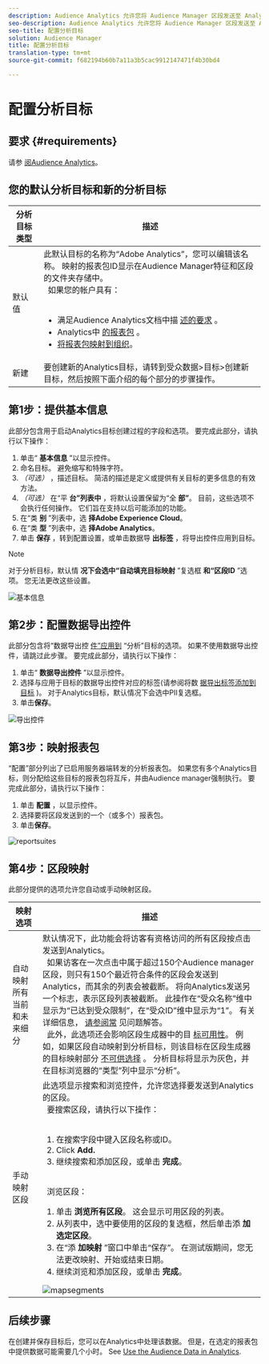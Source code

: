 ```yaml
---
description: Audience Analytics 允许您将 Audience Manager 区段发送至 Analytics。要使用此功能，请在 Audience Manager 中创建一个 Analytics 目标，然后再将区段映射到该目标。
seo-description: Audience Analytics 允许您将 Audience Manager 区段发送至 Analytics。要使用此功能，请在 Audience Manager 中创建一个 Analytics 目标，然后再将区段映射到该目标。
seo-title: 配置分析目标
solution: Audience Manager
title: 配置分析目标
translation-type: tm+mt
source-git-commit: f682194b60b7a11a3b5cac9912147471f4b30bd4

---
```



#  配置分析目标

## 要求 {#requirements}

请参 [阅Audience Analytics](https://marketing.adobe.com/resources/help/en_US/analytics/audiences/)。

## 您的默认分析目标和新的分析目标

| 分析目标类型 | 描述 |
|---|---|
| 默认值 | 此默认目标的名称为“Adobe Analytics”，您可以编辑该名称。 映射的报表包ID显示在Audience Manager特征和区段的文件夹存储中。 <br>  如果您的帐户具有： <br>  <ul><li>满足Audience Analytics文档中描 [述的要求](https://marketing.adobe.com/resources/help/en_US/analytics/audiences/) 。</li><li>Analytics中 [的报表包](https://marketing.adobe.com/resources/help/en_US/sc/implement/ref-reports-report-suites.html) 。</li><li>[将报表包映射到组织](https://marketing.adobe.com/resources/help/en_US/mcloud/report-suite-mapping.html)。</li></ul> |
| 新建 | 要创建新的Analytics目标，请转到受众数据&gt;目标&gt;创建新目标，然后按照下面介绍的每个部分的步骤操作。 |

## 第1步：提供基本信息

此部分包含用于启动Analytics目标创建过程的字段和选项。 要完成此部分，请执行以下操作：

1. 单击“ **基本信息** ”以显示控件。
1. 命名目标。 避免缩写和特殊字符。
1. *（可选）* ，描述目标。 简洁的描述是定义或提供有关目标的更多信息的有效方法。
1. *（可选）* 在“平 **台”列表中** ，将默认设置保留为“全 **部”**。 目前，这些选项不会执行任何操作。 它们旨在支持以后可能添加的功能。
1. 在“类 **别** ”列表中，选 **择Adobe Experience Cloud**。
1. 在“类 **型** ”列表中，选 **择Adobe Analytics**。
1. 单击 **保存** ，转到配置设置，或单击数据导 **出标签** ，将导出控件应用到目标。

>[!NOTE]
>
>对于分析目标，默认情 **况下会选中“自动填充目标映射** ”复选框 **和“区段ID** ”选项。 您无法更改这些设置。

![基本信息](assets/basicinformation.png)

## 第2步：配置数据导出控件

此部分包含将“数据导出控 [件”应用到](/help/using/features/data-export-controls.md) “分析”目标的选项。 如果不使用数据导出控件，请跳过此步骤。 要完成此部分，请执行以下操作：

1. 单击“ **数据导出控件** ”以显示控件。
1. 选择与应用于目标的数据导出控件对应的标签(请参阅将数 [据导出标签添加到目标](/help/using/features/destinations/add-data-export-labels.md) )。 对于Analytics目标，默认情况下会选中PII复选框。
1. 单击&#x200B;**保存**。

![导出控件](assets/exportControls.png)

## 第3步：映射报表包

“配置”部分列出了已启用服务器端转发的分析报表包。 如果您有多个Analytics目标，则分配给这些目标的报表包将互斥，并由Audience manager强制执行。 要完成此部分，请执行以下操作：

1. 单击 **配置** ，以显示控件。
1. 选择要将区段发送到的一个（或多个）报表包。
1. 单击&#x200B;**保存**。

![reportsuites](assets/reportSuites.png)

## 第4步：区段映射

此部分提供的选项允许您自动或手动映射区段。

| 映射选项 | 描述 |
|---|---|
| 自动映射所有当前和未来细分 | 默认情况下，此功能会将访客有资格访问的所有区段按点击发送到Analytics。 <br>  如果访客在一次点击中属于超过150个Audience manager区段，则只有150个最近符合条件的区段会发送到Analytics，而其余的列表会被截断。 将向Analytics发送另一个标志，表示区段列表被截断。 此操作在“受众名称”维中显示为“已达到受众限制”，在“受众ID”维中显示为“1”。 有关详细信息， [请参阅常](https://marketing.adobe.com/resources/help/en_US/analytics/audiences/mc-audiences-faqs.html) 见问题解答。 <br>  此外，此选项还会影响区段生成器中的目 [标可用性](/help/using/features/segments/segment-builder.md)。 例如，如果区段自动映射到分析目标，则该目标在区段生成器的目标映射部分 [不可供选择](/help/using/features/segments/segment-builder.md#segment-builder-controls-destinations) 。 分析目标将显示为灰色，并在目标浏览器的“类型”列中显示“分析”。 |
| 手动映射区段 | 此选项显示搜索和浏览控件，允许您选择要发送到Analytics的区段。 <br>  要搜索区段，请执行以下操作： <br>  <ol><li>在搜索字段中键入区段名称或ID。</li><li>Click <b>Add.</b></li><li>继续搜索和添加区段，或单击 <b>完成</b>。</li></ol><br>  浏览区段： <ol><li>单击 <b>浏览所有区段</b>。 这会显示可用区段的列表。</li><li>从列表中，选中要使用的区段的复选框，然后单击添 <b>加选定区段</b>。</li><li>在“添 <b>加映射</b> ”窗口中单击“保存”。 在测试版期间，您无法更改映射、开始或结束日期。</li><li>继续浏览和添加区段，或单击 <b>完成</b>。</li></ol> ![mapsegments](assets/mapSegments.png) |

## 后续步骤

在创建并保存目标后，您可以在Analytics中处理该数据。 但是，在选定的报表包中提供数据可能需要几个小时。 See [Use the Audience Data in Analytics](https://marketing.adobe.com/resources/help/en_US/analytics/audiences/use-audience-data-analytics.html).

